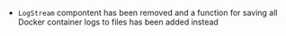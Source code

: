- `LogStream` compontent has been removed and a function for saving all Docker container logs to files has been added instead